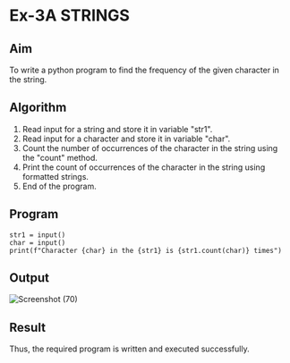 # Ex-3A STRINGS
## Aim
To write a python program to find the frequency of the given character in the string.
## Algorithm
1.	Read input for a string and store it in variable "str1".
2.	Read input for a character and store it in variable "char".
3.	Count the number of occurrences of the character in the string using the "count" method.
4.	Print the count of occurrences of the character in the string using formatted strings.
5.	End of the program.
## Program
```
str1 = input()
char = input()
print(f"Character {char} in the {str1} is {str1.count(char)} times")
```
## Output
![Screenshot (70)](https://github.com/user-attachments/assets/9a1ef84b-dc52-4e6c-869c-9f0041ab5825)
## Result
Thus, the required program is written and executed successfully.
